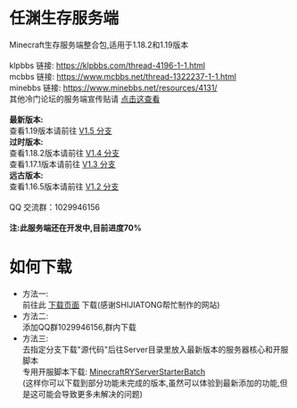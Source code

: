 # 任渊生存服务端
Minecraft生存服务端整合包,适用于1.18.2和1.19版本<br>
<br>
klpbbs 链接: https://klpbbs.com/thread-4196-1-1.html<br>
mcbbs 链接: https://www.mcbbs.net/thread-1322237-1-1.html<br>
minebbs 链接: https://www.minebbs.net/resources/4131/<br>
其他冷门论坛的服务端宣传贴请 [点击这查看](https://github.com/lRENyaaa/MinecraftRenYuanSurvivalServerPack/blob/main/bbs.md)<br>
<br>
**最新版本:**<br>
查看1.19版本请前往 [V1.5 分支](https://github.com/lRENyaaa/MinecraftRenYuanSurvivalServerPack/tree/ver/1.5)<br>
**过时版本:**<br>
查看1.18.2版本请前往 [V1.4 分支](https://github.com/lRENyaaa/MinecraftRenYuanSurvivalServerPack/tree/ver/1.4)<br>
查看1.17.1版本请前往 [V1.3 分支](https://github.com/lRENyaaa/MinecraftRenYuanSurvivalServerPack/tree/legacy/1.3)<br>
**远古版本:**<br>
查看1.16.5版本请前往 [V1.2 分支](https://github.com/lRENyaaa/MinecraftRenYuanSurvivalServerPack/tree/legacy/1.2)<br>
<br>
QQ 交流群：1029946156<br>
<br>
**注:此服务端还在开发中,目前进度70%**
# 如何下载
* 方法一:<br>
前往此 [下载页面](https://rymc.ren) 下载(感谢SHIJIATONG帮忙制作的网站)
* 方法二:<br>
添加QQ群1029946156,群内下载
* 方法三:<br>
去指定分支下载"源代码"后往Server目录里放入最新版本的服务器核心和开服脚本<br>
专用开服脚本下载: [MinecraftRYServerStarterBatch](https://github.com/lRENyaaa/MinecraftRYServerStarterBatch)<br>
(这样你可以下载到部分功能未完成的版本,虽然可以体验到最新添加的功能,但是这可能会导致更多未解决的问题)<br>
